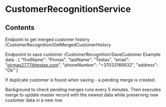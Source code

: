 # CustomerRecognitionService

## Contents

Endpoint to get merged customer history /CustomerRecognition/GetMergedCustomerHistory

Endpooint to save customer /CustomerRecognition/SaveCustomer
Example data :
{
  "firstName": "Pirmas",
  "lastName": "Testas",
  "email": "pirmas2777@testas.com",
  "phoneNumber": "+37033166632",
  "address": "Ok"
}

If duplicate customer is found when saving - a pending merge is created.

Background to check pending merges runs every 5 minutes. 
Then executes merge to update master record with the newest data while preserving new customer data in a new row.